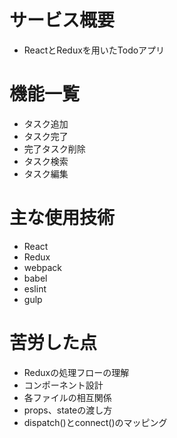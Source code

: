 # サービス概要
* ReactとReduxを用いたTodoアプリ

# 機能一覧
* タスク追加
* タスク完了
* 完了タスク削除
* タスク検索
* タスク編集

# 主な使用技術
* React
* Redux
* webpack
* babel
* eslint
* gulp

# 苦労した点
* Reduxの処理フローの理解
* コンポーネント設計
* 各ファイルの相互関係
* props、stateの渡し方
* dispatch()とconnect()のマッピング
